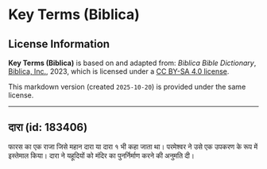 # Key Terms (Biblica)

## License Information

**Key Terms (Biblica)** is based on and adapted from: _Biblica Bible Dictionary_, [Biblica, Inc.](https://www.biblica.com/), 2023, which is licensed under a [CC BY-SA 4.0 license](https://creativecommons.org/licenses/by-sa/4.0/legalcode.en).

This markdown version (created `2025-10-20`) is provided under the same license.



--------------------------------

## दारा (id: 183406)

फारस का एक राजा जिसे महान दारा या दारा १ भी कहा जाता था। परमेश्वर ने उसे एक उपकरण के रूप में इस्तेमाल किया। दारा ने यहूदियों को मंदिर का पुनर्निर्माण करने की अनुमति दी।


